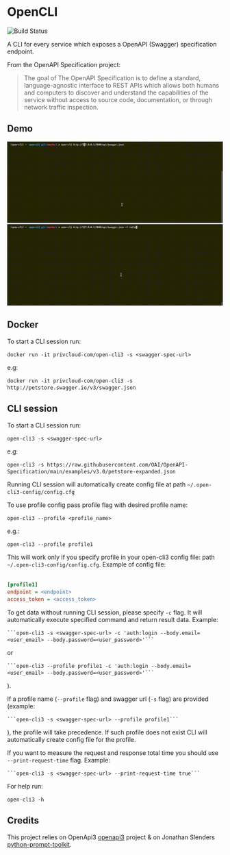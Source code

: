 # OpenCLI
![Build Status](https://codebuild.us-east-1.amazonaws.com/badges?uuid=eyJlbmNyeXB0ZWREYXRhIjoiR2ZJNFp4S243bmNBVW13VGRuQkNndGRuVVRiK2tzSDhGRkcyQ1BhRWdCZXlnaGI0T2E5MlJ0dElzbjFqNEY5ZHFZcDdKYS9JT0h1SmVLdjF3Q1RDUnVZPSIsIml2UGFyYW1ldGVyU3BlYyI6Im9sdXhWQnh5K2FoMWI5NnYiLCJtYXRlcmlhbFNldFNlcmlhbCI6MX0%3D&branch=master)

A CLI for every service which exposes a OpenAPI (Swagger) specification endpoint.

From the OpenAPI Specification project:

> The goal of The OpenAPI Specification is to define a standard, language-agnostic interface to REST APIs which allows both humans and computers to discover and understand the capabilities of the service without access to source code, documentation, or through network traffic inspection.

## Demo

![Alt Text](https://github.com/privcloud-com/open-cli/blob/master/demo.gif)
![Alt Text](https://github.com/privcloud-com/open-cli/blob/master/demo_table.gif)

## Docker

To start a CLI session run:

    docker run -it privcloud-com/open-cli3 -s <swagger-spec-url>

e.g:

    docker run -it privcloud-com/open-cli3 -s http://petstore.swagger.io/v3/swagger.json


## CLI session

To start a CLI session run:

    open-cli3 -s <swagger-spec-url>

e.g:

    open-cli3 -s https://raw.githubusercontent.com/OAI/OpenAPI-Specification/main/examples/v3.0/petstore-expanded.json

Running CLI session will automatically create config file at path ```~/.open-cli3-config/config.cfg```

To use profile config pass profile flag with desired profile name:

    open-cli3 --profile <profile_name>

e.g.:

    open-cli3 --profile profile1

This will work only if you specify profile in your open-cli3 config file: path ```~/.open-cli3-config/config.cfg```.
Example of config file: 

```config.cfg

[profile1]
endpoint = <endpoint>
access_token = <access_token>

``` 

To get data without running CLI session, please specify ```-c``` flag. It will automatically execute specified command
and return result data. Example: 
    
    ```open-cli3 -s <swagger-spec-url> -c 'auth:login --body.email=<user_email> --body.password=<user_password>'```

or 
    
    ```open-cli3 --profile profile1 -c 'auth:login --body.email=<user_email> --body.password=<user_password>'```

). 

If a profile name (```--profile``` flag) and swagger url (```-s``` flag) are provided (example: 
    
    ```open-cli3 -s <swagger-spec-url> --profile profile1```
    
), the profile will take precedence. If such profile does not exist CLI will automatically create config file for the 
profile.

If you want to measure the request and response total time you should use ```--print-request-time``` flag. Example:

    ```open-cli3 -s <swagger-spec-url> --print-request-time true```
   
For help run:

    open-cli3 -h

Credits
-------
This project relies on OpenApi3 [openapi3](https://github.com/Dorthu/openapi3) project & on Jonathan Slenders [python-prompt-toolkit](https://github.com/jonathanslenders/python-prompt-toolkit).
